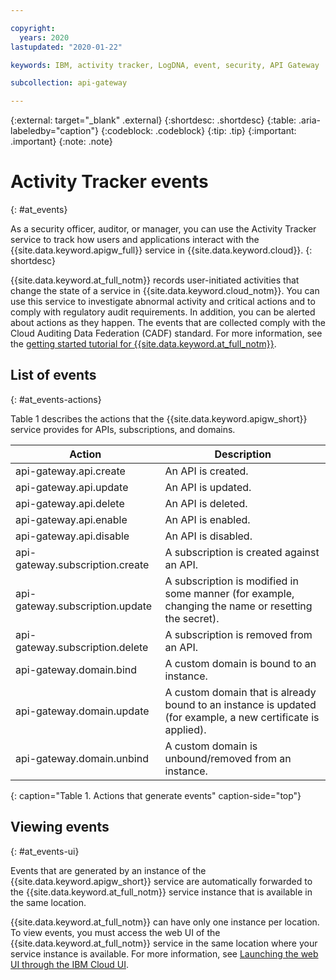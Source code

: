 ```yaml
---

copyright:
  years: 2020
lastupdated: "2020-01-22"

keywords: IBM, activity tracker, LogDNA, event, security, API Gateway

subcollection: api-gateway

---
```


{:external: target="_blank" .external} 
{:shortdesc: .shortdesc}
{:table: .aria-labeledby="caption"}
{:codeblock: .codeblock}
{:tip: .tip}
{:important: .important}
{:note: .note}

# Activity Tracker events
{: #at_events}

As a security officer, auditor, or manager, you can use the Activity Tracker service to track how users and applications interact with the {{site.data.keyword.apigw_full}} service in {{site.data.keyword.cloud}}.
{: shortdesc}

{{site.data.keyword.at_full_notm}} records user-initiated activities that change the state of a service in {{site.data.keyword.cloud_notm}}. You can use this service to investigate abnormal activity and critical actions and to comply with regulatory audit requirements. In addition, you can be alerted about actions as they happen. The events that are collected comply with the Cloud Auditing Data Federation (CADF) standard. For more information, see the [getting started tutorial for {{site.data.keyword.at_full_notm}}](/docs/Activity-Tracker-with-LogDNA?topic=logdnaat-getting-started#getting-started).


## List of events
{: #at_events-actions}

Table 1 describes the actions that the {{site.data.keyword.apigw_short}} service provides for APIs, subscriptions, and domains. 

| Action                          | Description     | 
|---------------------------------|-----------------|
| api-gateway.api.create          | An API is created. | 
| api-gateway.api.update            | An API is updated. | 
| api-gateway.api.delete         | An API is deleted. | 
| api-gateway.api.enable          | An API is enabled. | 
| api-gateway.api.disable         | An API is disabled. | 
| api-gateway.subscription.create | A subscription is created against an API. | 
| api-gateway.subscription.update | A subscription is modified in some manner (for example, changing the name or resetting the secret). | 
| api-gateway.subscription.delete | A subscription is removed from an API. | 
| api-gateway.domain.bind         | A custom domain is bound to an instance. |
| api-gateway.domain.update      | A custom domain that is already bound to an instance is updated (for example, a new certificate is applied). | 
| api-gateway.domain.unbind       | A custom domain is unbound/removed from an instance. | 
{: caption="Table 1. Actions that generate events" caption-side="top"}


## Viewing events
{: #at_events-ui}

Events that are generated by an instance of the {{site.data.keyword.apigw_short}} service are automatically forwarded to the {{site.data.keyword.at_full_notm}} service instance that is available in the same location.

{{site.data.keyword.at_full_notm}} can have only one instance per location. To view events, you must access the web UI of the {{site.data.keyword.at_full_notm}} service in the same location where your service instance is available. For more information, see [Launching the web UI through the IBM Cloud UI](/docs/Activity-Tracker-with-LogDNA?topic=logdnaat-launch#launch_step2).

